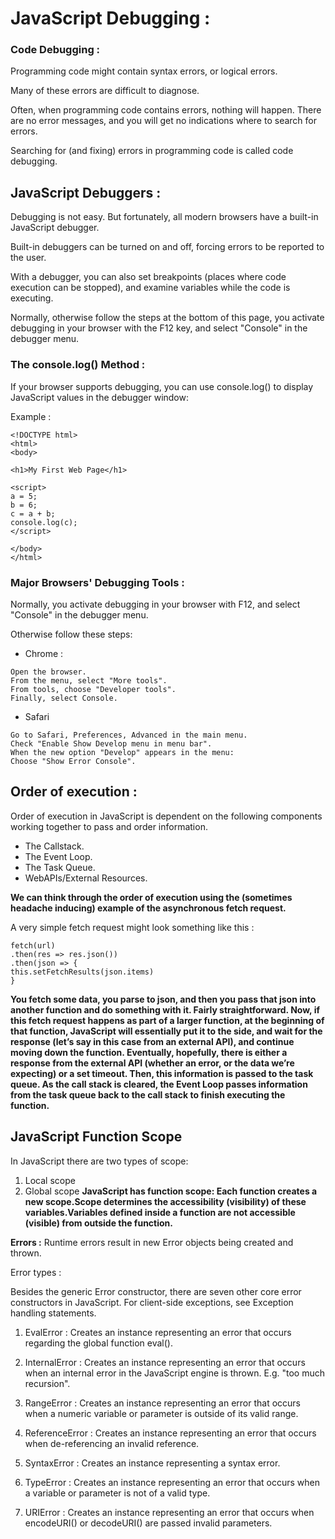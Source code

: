
# JavaScript Debugging :
### Code Debugging :
Programming code might contain syntax errors, or logical errors.

Many of these errors are difficult to diagnose.

Often, when programming code contains errors, nothing will happen. There are no error messages, and you will get no indications where to search for errors.

Searching for (and fixing) errors in programming code is called code debugging.

## JavaScript Debuggers :
Debugging is not easy. But fortunately, all modern browsers have a built-in JavaScript debugger.

Built-in debuggers can be turned on and off, forcing errors to be reported to the user.

With a debugger, you can also set breakpoints (places where code execution can be stopped), and examine variables while the code is executing.

Normally, otherwise follow the steps at the bottom of this page, you activate debugging in your browser with the F12 key, and select "Console" in the debugger menu.

### The console.log() Method :
If your browser supports debugging, you can use console.log() to display JavaScript values in the debugger window:

Example :

~~~
<!DOCTYPE html>
<html>
<body>

<h1>My First Web Page</h1>

<script>
a = 5;
b = 6;
c = a + b;
console.log(c);
</script>

</body>
</html>
~~~
### Major Browsers' Debugging Tools :
Normally, you activate debugging in your browser with F12, and select "Console" in the debugger menu.

Otherwise follow these steps:

- Chrome :
~~~
Open the browser.
From the menu, select "More tools".
From tools, choose "Developer tools".
Finally, select Console.
~~~
- Safari
~~~
Go to Safari, Preferences, Advanced in the main menu.
Check "Enable Show Develop menu in menu bar".
When the new option "Develop" appears in the menu:
Choose "Show Error Console".
~~~

## Order of execution :
Order of execution in JavaScript is dependent on the following components working together to pass and order information.

* The Callstack.
* The Event Loop.
* The Task Queue.
* WebAPIs/External Resources.

**We can think through the order of execution using the (sometimes headache inducing) example of the asynchronous fetch request.**

A very simple fetch request might look something like this :

~~~
fetch(url)
.then(res => res.json())
.then(json => {      
this.setFetchResults(json.items)    
}
~~~

**You fetch some data, you parse to json, and then you pass that json into another function and do something with it. Fairly straightforward. Now, if this fetch request happens as part of a larger function, at the beginning of that function, JavaScript will essentially put it to the side, and wait for the response (let’s say in this case from an external API), and continue moving down the function. Eventually, hopefully, there is either a response from the external API (whether an error, or the data we’re expecting) or a set timeout. Then, this information is passed to the task queue. As the call stack is cleared, the Event Loop passes information from the task queue back to the call stack to finish executing the function.**

## JavaScript Function Scope
In JavaScript there are two types of scope:

1. Local scope
2. Global scope
**JavaScript has function scope: Each function creates a new scope.Scope determines the accessibility (visibility) of these variables.Variables defined inside a function are not accessible (visible) from outside the function.**

**Errors :**
Runtime errors result in new Error objects being created and thrown.

Error types :

 Besides the generic Error constructor, there are seven other core error constructors in JavaScript. For client-side exceptions, see Exception handling statements.

1. EvalError : Creates an instance representing an error that occurs regarding the global function eval().

2. InternalError : Creates an instance representing an error that occurs when an internal error in the JavaScript engine is thrown. E.g. "too much recursion".

3. RangeError : Creates an instance representing an error that occurs when a numeric variable or parameter is outside of its valid range.

4. ReferenceError : Creates an instance representing an error that occurs when de-referencing an invalid reference.

5. SyntaxError : Creates an instance representing a syntax error.

6. TypeError : Creates an instance representing an error that occurs when a variable or parameter is not of a valid type.

7. URIError : Creates an instance representing an error that occurs when encodeURI() or decodeURI() are passed invalid parameters.